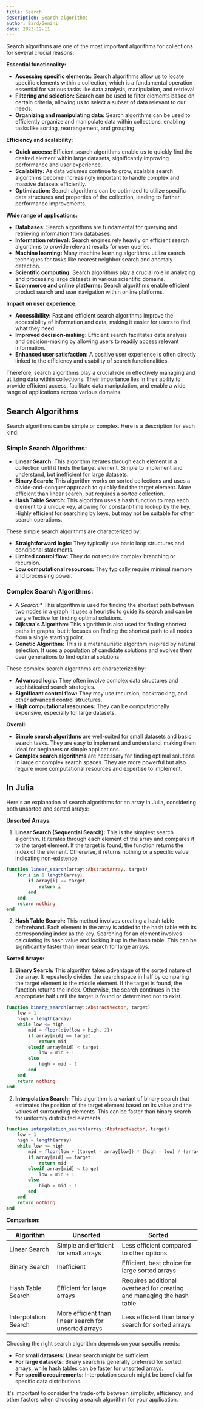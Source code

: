 ```yaml
---
title: Search
description: Search algorithms
author: Bard/Gemini
date: 2023-12-11
---
```


Search algorithms are one of the most important algorithms for collections for several crucial reasons:

**Essential functionality:**

* **Accessing specific elements:** Search algorithms allow us to locate specific elements within a collection, which is a fundamental operation essential for various tasks like data analysis, manipulation, and retrieval.
* **Filtering and selection:** Search can be used to filter elements based on certain criteria, allowing us to select a subset of data relevant to our needs.
* **Organizing and manipulating data:** Search algorithms can be used to efficiently organize and manipulate data within collections, enabling tasks like sorting, rearrangement, and grouping.

**Efficiency and scalability:**

* **Quick access:** Efficient search algorithms enable us to quickly find the desired element within large datasets, significantly improving performance and user experience.
* **Scalability:** As data volumes continue to grow, scalable search algorithms become increasingly important to handle complex and massive datasets efficiently.
* **Optimization:** Search algorithms can be optimized to utilize specific data structures and properties of the collection, leading to further performance improvements.

**Wide range of applications:**

* **Databases:** Search algorithms are fundamental for querying and retrieving information from databases.
* **Information retrieval:** Search engines rely heavily on efficient search algorithms to provide relevant results for user queries.
* **Machine learning:** Many machine learning algorithms utilize search techniques for tasks like nearest neighbor search and anomaly detection.
* **Scientific computing:** Search algorithms play a crucial role in analyzing and processing large datasets in various scientific domains.
* **Ecommerce and online platforms:** Search algorithms enable efficient product search and user navigation within online platforms.

**Impact on user experience:**

* **Accessibility:** Fast and efficient search algorithms improve the accessibility of information and data, making it easier for users to find what they need.
* **Improved decision-making:** Efficient search facilitates data analysis and decision-making by allowing users to readily access relevant information.
* **Enhanced user satisfaction:** A positive user experience is often directly linked to the efficiency and usability of search functionalities.

Therefore, search algorithms play a crucial role in effectively managing and utilizing data within collections. Their importance lies in their ability to provide efficient access, facilitate data manipulation, and enable a wide range of applications across various domains.

## Search Algorithms

Search algorithms can be simple or complex. Here is a description for each kind:

### Simple Search Algorithms:

* **Linear Search:** This algorithm iterates through each element in a collection until it finds the target element. Simple to implement and understand, but inefficient for large datasets.
* **Binary Search:** This algorithm works on sorted collections and uses a divide-and-conquer approach to quickly find the target element. More efficient than linear search, but requires a sorted collection.
* **Hash Table Search:** This algorithm uses a hash function to map each element to a unique key, allowing for constant-time lookup by the key. Highly efficient for searching by keys, but may not be suitable for other search operations.

These simple search algorithms are characterized by:

* **Straightforward logic:** They typically use basic loop structures and conditional statements.
* **Limited control flow:** They do not require complex branching or recursion.
* **Low computational resources:** They typically require minimal memory and processing power.

### Complex Search Algorithms:

* **A* Search:** This algorithm is used for finding the shortest path between two nodes in a graph. It uses a heuristic to guide its search and can be very effective for finding optimal solutions.
* **Dijkstra's Algorithm:** This algorithm is also used for finding shortest paths in graphs, but it focuses on finding the shortest path to all nodes from a single starting point.
* **Genetic Algorithm:** This is a metaheuristic algorithm inspired by natural selection. It uses a population of candidate solutions and evolves them over generations to find optimal solutions.

These complex search algorithms are characterized by:

* **Advanced logic:** They often involve complex data structures and sophisticated search strategies.
* **Significant control flow:** They may use recursion, backtracking, and other advanced control structures.
* **High computational resources:** They can be computationally expensive, especially for large datasets.

**Overall:**

* **Simple search algorithms** are well-suited for small datasets and basic search tasks. They are easy to implement and understand, making them ideal for beginners or simple applications.
* **Complex search algorithms** are necessary for finding optimal solutions in large or complex search spaces. They are more powerful but also require more computational resources and expertise to implement.


## In Julia

Here's an explanation of search algorithms for an array in Julia, considering both unsorted and sorted arrays:

**Unsorted Arrays:**

1. **Linear Search (Sequential Search):** This is the simplest search algorithm. It iterates through each element of the array and compares it to the target element. If the target is found, the function returns the index of the element. Otherwise, it returns nothing or a specific value indicating non-existence.

```julia
function linear_search(array::AbstractArray, target)
    for i in 1:length(array)
        if array[i] == target
            return i
        end
    end
    return nothing
end
```

2. **Hash Table Search:** This method involves creating a hash table beforehand. Each element in the array is added to the hash table with its corresponding index as the key. Searching for an element involves calculating its hash value and looking it up in the hash table. This can be significantly faster than linear search for large arrays.

**Sorted Arrays:**

1. **Binary Search:** This algorithm takes advantage of the sorted nature of the array. It repeatedly divides the search space in half by comparing the target element to the middle element. If the target is found, the function returns the index. Otherwise, the search continues in the appropriate half until the target is found or determined not to exist.

```julia
function binary_search(array::AbstractVector, target)
    low = 1
    high = length(array)
    while low <= high
        mid = floor(div(low + high, 2))
        if array[mid] == target
            return mid
        elseif array[mid] < target
            low = mid + 1
        else
            high = mid - 1
        end
    end
    return nothing
end
```

2. **Interpolation Search:** This algorithm is a variant of binary search that estimates the position of the target element based on its value and the values of surrounding elements. This can be faster than binary search for uniformly distributed elements.

```julia
function interpolation_search(array::AbstractVector, target)
    low = 1
    high = length(array)
    while low <= high
        mid = floor(low + (target - array[low]) * (high - low) / (array[high] - array[low]))
        if array[mid] == target
            return mid
        elseif array[mid] < target
            low = mid + 1
        else
            high = mid - 1
        end
    end
    return nothing
end
```

**Comparison:**

| Algorithm | Unsorted | Sorted |
|---|---|---|
| Linear Search | Simple and efficient for small arrays | Less efficient compared to other options |
| Binary Search | Inefficient | Efficient, best choice for large sorted arrays |
| Hash Table Search | Efficient for large arrays | Requires additional overhead for creating and managing the hash table |
| Interpolation Search | More efficient than linear search for unsorted arrays | Less efficient than binary search for sorted arrays |

Choosing the right search algorithm depends on your specific needs:

* **For small datasets:** Linear search might be sufficient.
* **For large datasets:** Binary search is generally preferred for sorted arrays, while hash tables can be faster for unsorted arrays.
* **For specific requirements:** Interpolation search might be beneficial for specific data distributions.

It's important to consider the trade-offs between simplicity, efficiency, and other factors when choosing a search algorithm for your application.
